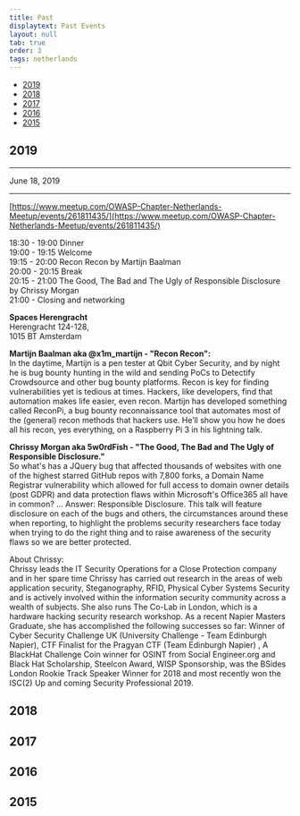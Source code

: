 ```yaml
---
title: Past
displaytext: Past Events
layout: null
tab: true
order: 3
tags: netherlands
---
```


* [2019](#2019)
* [2018](#2018)
* [2017](#2017)
* [2016](#2016)
* [2015](#2015)

## 2019
---

June 18, 2019

---
[https://www.meetup.com/OWASP-Chapter-Netherlands-Meetup/events/261811435/](https://www.meetup.com/OWASP-Chapter-Netherlands-Meetup/events/261811435/)

18:30 - 19:00 Dinner  
19:00 - 19:15 Welcome  
19:15 - 20:00 Recon Recon by Martijn Baalman  
20:00 - 20:15 Break  
20:15 - 21:00 The Good, The Bad and The Ugly of Responsible Disclosure by Chrissy Morgan  
21:00 - Closing and networking  

**Spaces Herengracht**  
Herengracht 124-128,  
1015 BT Amsterdam

**Martijn Baalman aka @x1m_martijn - "Recon Recon":**  
In the daytime, Martijn is a pen tester at Qbit Cyber Security, and by night he is bug bounty hunting in the wild and sending PoCs to Detectify Crowdsource and other bug bounty platforms. Recon is key for finding vulnerabilities yet is tedious at times. Hackers, like developers, find that automation makes life easier, even recon. Martijn has developed something called ReconPi, a bug bounty reconnaissance tool that automates most of the (general) recon methods that hackers use. He’ll show you how he does all his recon, yes everything, on a Raspberry Pi 3 in his lightning talk.

**Chrissy Morgan aka 5w0rdFish - "The Good, The Bad and The Ugly of Responsible Disclosure."**  
So what's has a JQuery bug that affected thousands of websites with one of the highest starred GitHub repos with 7,800 forks, a Domain Name Registrar vulnerability which allowed for full access to domain owner details (post GDPR) and data protection flaws within Microsoft's Office365 all have in common? ... Answer: Responsible Disclosure. This talk will feature disclosure on each of the bugs and others, the circumstances around these when reporting, to highlight the problems security researchers face today when trying to do the right thing and to raise awareness of the security flaws so we are better protected.

About Chrissy:  
Chrissy leads the IT Security Operations for a Close Protection company and in her spare time Chrissy has carried out research in the areas of web application security, Steganography, RFID, Physical Cyber Systems Security and is actively involved within the information security community across a wealth of subjects. She also runs The Co-Lab in London, which is a hardware hacking security research workshop. As a recent Napier Masters Graduate, she has accomplished the following successes so far: Winner of Cyber Security Challenge UK (University Challenge - Team Edinburgh Napier), CTF Finalist for the Pragyan CTF (Team Edinburgh Napier) , A BlackHat Challenge Coin winner for OSINT from Social Engineer.org and Black Hat Scholarship, Steelcon Award, WISP Sponsorship, was the BSides London Rookie Track Speaker Winner for 2018 and most recently won the ISC(2) Up and coming Security Professional 2019. 

## 2018

## 2017

## 2016

## 2015

